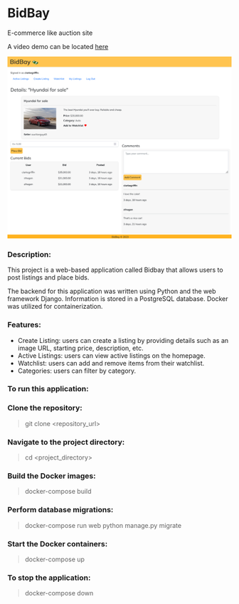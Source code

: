 # BidBay
E-commerce like auction site

A video demo can be located [here](https://youtu.be/q6ccLMdzZT8?si=8LrgcayLzAHciRRC)

![BidBay Image:](https://github.com/zerrynlh/BidBay/blob/main/auctions/static/images/bidbay3.png)

### Description:
This project is a web-based application called Bidbay that allows users to post listings and place bids.

The backend for this application was written using Python and the web framework Django. Information is stored in a PostgreSQL database. Docker was utilized for containerization.

### Features:
- Create Listing: users can create a listing by providing details such as an image URL, starting price, description, etc.
- Active Listings: users can view active listings on the homepage.
- Watchlist: users can add and remove items from their watchlist.
- Categories: users can filter by category.

### To run this application:

### Clone the repository:
>git clone <repository_url>

### Navigate to the project directory:
>cd <project_directory>

### Build the Docker images:
>docker-compose build

### Perform database migrations:
>docker-compose run web python manage.py migrate

### Start the Docker containers:
>docker-compose up

### To stop the application:
>docker-compose down
